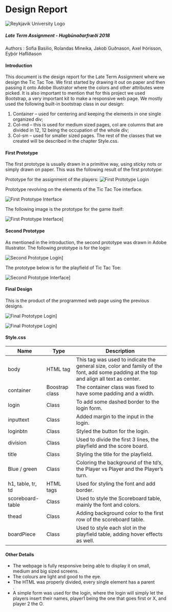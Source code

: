 # Design Report
![Reykjavik University Logo](http://www.ru.is/media/HR_logo_vinstri_transparent.png)
##### Late Term Assignment - Hugbúnaðarfræði 2018
Authors : Sofia Basilio, Rolandas Mineika, Jakob Guðnason, Axel Þórisson, Eyþór Hafliðason 

#### Introduction
This document is the design report for the Late Term Assignment where we design the Tic Tac Toe.
We first started by drawing it out on paper and then passing it onto Adobe Illustrator where the colors and other attributes were picked.
It is also important to mention that for this project we used Bootstrap, a very important kit to make a responsive web page. 
We mostly used the following built-in bootstrap class in our design:
1.	Container – used for centering and keeping the elements in one single organized div;
2.	Col-md – this is used for medium sized pages, col are columns that are divided in 12, 12 being the occupation of the whole div;
3.	Col-sm – used for smaller sized pages.
The rest of the classes that we created will be described in the chapter Style.css.

#### First Prototype

The first prototype is usually drawn in a primitive way, using sticky nots or simply drawn on paper. This was the following result of the first prototype:

Prototype for the assignment of the players:
![First Prototype Login](/img/login1.png)

Prototype revolving on the elements of the Tic Tac Toe interface.

![First Prototype Interface](/img/interface1.png)

The following image is the prototype for the game itself:

![First Prototype Interface](/img/interface1-2.png)]

#### Second Prototype

As mentioned in the introduction, the second prototype was drawn in Adobe Illustrator. 
The following prototype is for the login:

![Second Prototype Login](/img/login2.jpg)]

The prototype below is for the playfield of Tic Tac Toe:

![Second Prototype Interface](/img/interface2.jpg)]

#### Final Design

This is the product of the programmed web page using the previous designs.

![Final Prototype Login](/img/login3.png)]

![Final Prototype Login](/img/interface3.png)]

#### Style.css

|    Name                 |    Type         |    Description    |
|-------------------------|----------------------|---------------------------------------------------------------------------------------------------------------------------------------------------|
|    body                 |    HTML tag          |    This tag was used to indicate the general   size, color and family of the font, add some padding at the top and align all   text as center.    |
|    container            |    Boostrap class    |    The container class was fixed to have some   padding and a width.                                                                              |
|    login                |    Class             |    To add some dashed border to the login form.                                                                                                   |
|    inputtext            |    Class             |    Added margin to the input in the login.                                                                                                        |
|    loginbtn             |    Class             |    Styled the button for the login.                                                                                                               |
|    division             |    Class             |    Used to divide the first 3 lines, the   playfield and the score board.                                                                         |
|    title                |    Class             |    Styling the title for the playfield.                                                                                                           |
|    Blue / green         |    Class             |    Coloring the background of the td’s, the   Player vs Player and the Player’s turn.                                                             |
|    h1, table, tr, td    |    HTML tags         |    Used for styling the font and add border.                                                                                                      |
|    scoreboard-table     |    Class             |    Used to style the Scoreboard table, mainly   the font and colors.                                                                              |
|    thead                |    Class             |    Adding background color to the first row of   the scoreboard table.                                                                            |
|    boardPiece           |    Class             |    Used to style each slot in the playfield   table, adding hover effects as well.                                                                |
#### Other Details

- The webpage is fully responsive being able to display it on small, medium and big sized screens.
- The colours are light and good to the eye.
- The HTML was properly divided, every single element has a parent <div>.
- A simple form was used for the login, where the login will simply let the players insert their names, player1 being the one that goes first or X, and player 2 the O.

